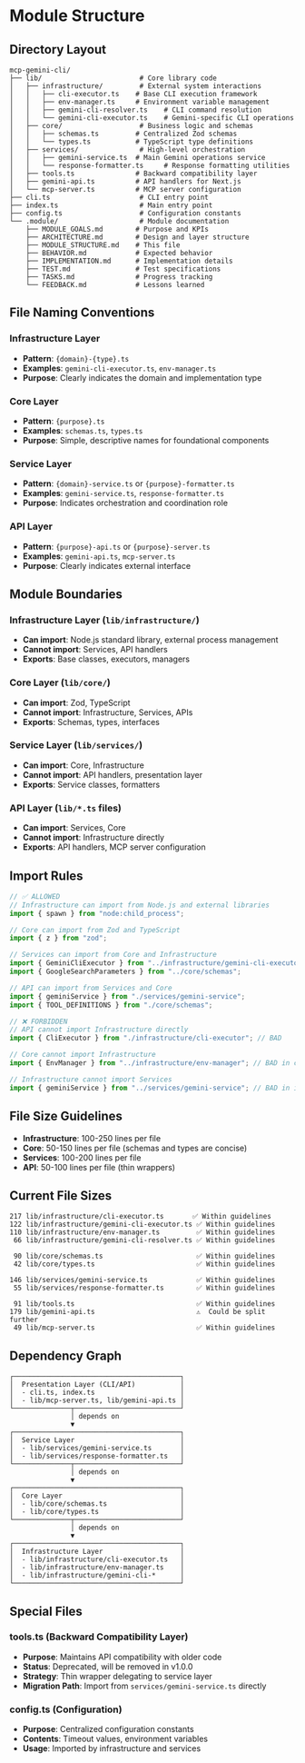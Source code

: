 # Module Structure

## Directory Layout

```text
mcp-gemini-cli/
├── lib/                        # Core library code
│   ├── infrastructure/         # External system interactions
│   │   ├── cli-executor.ts    # Base CLI execution framework
│   │   ├── env-manager.ts     # Environment variable management
│   │   ├── gemini-cli-resolver.ts    # CLI command resolution
│   │   └── gemini-cli-executor.ts    # Gemini-specific CLI operations
│   ├── core/                   # Business logic and schemas
│   │   ├── schemas.ts         # Centralized Zod schemas
│   │   └── types.ts           # TypeScript type definitions
│   ├── services/               # High-level orchestration
│   │   ├── gemini-service.ts  # Main Gemini operations service
│   │   └── response-formatter.ts     # Response formatting utilities
│   ├── tools.ts               # Backward compatibility layer
│   ├── gemini-api.ts          # API handlers for Next.js
│   └── mcp-server.ts          # MCP server configuration
├── cli.ts                      # CLI entry point
├── index.ts                    # Main entry point
├── config.ts                   # Configuration constants
└── .module/                    # Module documentation
    ├── MODULE_GOALS.md        # Purpose and KPIs
    ├── ARCHITECTURE.md        # Design and layer structure
    ├── MODULE_STRUCTURE.md    # This file
    ├── BEHAVIOR.md            # Expected behavior
    ├── IMPLEMENTATION.md      # Implementation details
    ├── TEST.md                # Test specifications
    ├── TASKS.md               # Progress tracking
    └── FEEDBACK.md            # Lessons learned
```

## File Naming Conventions

### Infrastructure Layer

- **Pattern**: `{domain}-{type}.ts`
- **Examples**: `gemini-cli-executor.ts`, `env-manager.ts`
- **Purpose**: Clearly indicates the domain and implementation type

### Core Layer

- **Pattern**: `{purpose}.ts`
- **Examples**: `schemas.ts`, `types.ts`
- **Purpose**: Simple, descriptive names for foundational components

### Service Layer

- **Pattern**: `{domain}-service.ts` or `{purpose}-formatter.ts`
- **Examples**: `gemini-service.ts`, `response-formatter.ts`
- **Purpose**: Indicates orchestration and coordination role

### API Layer

- **Pattern**: `{purpose}-api.ts` or `{purpose}-server.ts`
- **Examples**: `gemini-api.ts`, `mcp-server.ts`
- **Purpose**: Clearly indicates external interface

## Module Boundaries

### Infrastructure Layer (`lib/infrastructure/`)

- **Can import**: Node.js standard library, external process management
- **Cannot import**: Services, API handlers
- **Exports**: Base classes, executors, managers

### Core Layer (`lib/core/`)

- **Can import**: Zod, TypeScript
- **Cannot import**: Infrastructure, Services, APIs
- **Exports**: Schemas, types, interfaces

### Service Layer (`lib/services/`)

- **Can import**: Core, Infrastructure
- **Cannot import**: API handlers, presentation layer
- **Exports**: Service classes, formatters

### API Layer (`lib/*.ts` files)

- **Can import**: Services, Core
- **Cannot import**: Infrastructure directly
- **Exports**: API handlers, MCP server configuration

## Import Rules

```typescript
// ✅ ALLOWED
// Infrastructure can import from Node.js and external libraries
import { spawn } from "node:child_process";

// Core can import from Zod and TypeScript
import { z } from "zod";

// Services can import from Core and Infrastructure
import { GeminiCliExecutor } from "../infrastructure/gemini-cli-executor";
import { GoogleSearchParameters } from "../core/schemas";

// API can import from Services and Core
import { geminiService } from "./services/gemini-service";
import { TOOL_DEFINITIONS } from "./core/schemas";

// ❌ FORBIDDEN
// API cannot import Infrastructure directly
import { CliExecutor } from "./infrastructure/cli-executor"; // BAD

// Core cannot import Infrastructure
import { EnvManager } from "../infrastructure/env-manager"; // BAD in core/

// Infrastructure cannot import Services
import { geminiService } from "../services/gemini-service"; // BAD in infrastructure/
```

## File Size Guidelines

- **Infrastructure**: 100-250 lines per file
- **Core**: 50-150 lines per file (schemas and types are concise)
- **Services**: 100-200 lines per file
- **API**: 50-100 lines per file (thin wrappers)

## Current File Sizes

```text
217 lib/infrastructure/cli-executor.ts       ✅ Within guidelines
122 lib/infrastructure/gemini-cli-executor.ts ✅ Within guidelines
110 lib/infrastructure/env-manager.ts         ✅ Within guidelines
 66 lib/infrastructure/gemini-cli-resolver.ts ✅ Within guidelines

 90 lib/core/schemas.ts                       ✅ Within guidelines
 42 lib/core/types.ts                         ✅ Within guidelines

146 lib/services/gemini-service.ts            ✅ Within guidelines
 55 lib/services/response-formatter.ts        ✅ Within guidelines

 91 lib/tools.ts                              ✅ Within guidelines
179 lib/gemini-api.ts                         ⚠️  Could be split further
 49 lib/mcp-server.ts                         ✅ Within guidelines
```

## Dependency Graph

```text
┌─────────────────────────────────────────┐
│  Presentation Layer (CLI/API)           │
│  - cli.ts, index.ts                     │
│  - lib/mcp-server.ts, lib/gemini-api.ts │
└──────────────┬──────────────────────────┘
               │ depends on
               ▼
┌─────────────────────────────────────────┐
│  Service Layer                          │
│  - lib/services/gemini-service.ts       │
│  - lib/services/response-formatter.ts   │
└──────────────┬──────────────────────────┘
               │ depends on
               ▼
┌─────────────────────────────────────────┐
│  Core Layer                             │
│  - lib/core/schemas.ts                  │
│  - lib/core/types.ts                    │
└──────────────┬──────────────────────────┘
               │ depends on
               ▼
┌─────────────────────────────────────────┐
│  Infrastructure Layer                   │
│  - lib/infrastructure/cli-executor.ts   │
│  - lib/infrastructure/env-manager.ts    │
│  - lib/infrastructure/gemini-cli-*      │
└─────────────────────────────────────────┘
```

## Special Files

### tools.ts (Backward Compatibility Layer)

- **Purpose**: Maintains API compatibility with older code
- **Status**: Deprecated, will be removed in v1.0.0
- **Strategy**: Thin wrapper delegating to service layer
- **Migration Path**: Import from `services/gemini-service.ts` directly

### config.ts (Configuration)

- **Purpose**: Centralized configuration constants
- **Contents**: Timeout values, environment variables
- **Usage**: Imported by infrastructure and services
